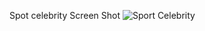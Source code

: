 Spot celebrity Screen Shot
![Sport Celebrity](https://user-images.githubusercontent.com/52848797/171952772-02fde0d4-e307-4527-a26d-aa6214a766b2.png)

